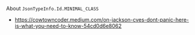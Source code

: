 About `JsonTypeInfo.Id.MINIMAL_CLASS`

- https://cowtowncoder.medium.com/on-jackson-cves-dont-panic-here-is-what-you-need-to-know-54cd0d6e8062